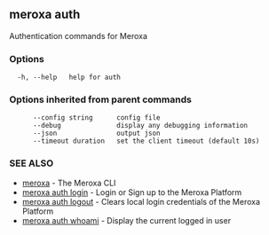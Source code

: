 ## meroxa auth

Authentication commands for Meroxa

### Options

```
  -h, --help   help for auth
```

### Options inherited from parent commands

```
      --config string      config file
      --debug              display any debugging information
      --json               output json
      --timeout duration   set the client timeout (default 10s)
```

### SEE ALSO

* [meroxa](meroxa.md)	 - The Meroxa CLI
* [meroxa auth login](meroxa_auth_login.md)	 - Login or Sign up to the Meroxa Platform
* [meroxa auth logout](meroxa_auth_logout.md)	 - Clears local login credentials of the Meroxa Platform
* [meroxa auth whoami](meroxa_auth_whoami.md)	 - Display the current logged in user


